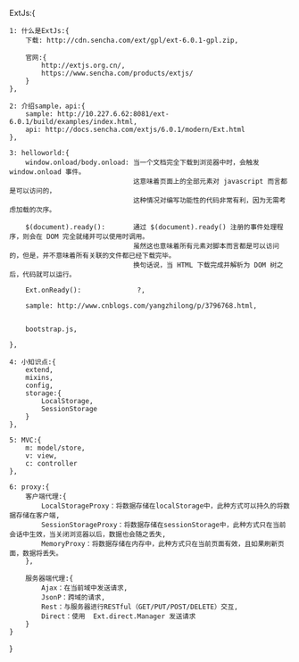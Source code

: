 ExtJs:{

	1: 什么是ExtJs:{
		下载: http://cdn.sencha.com/ext/gpl/ext-6.0.1-gpl.zip,
		
		官网:{
		    http://extjs.org.cn/,
			https://www.sencha.com/products/extjs/
		}
	},
	
	2: 介绍sample，api:{
		sample: http://10.227.6.62:8081/ext-6.0.1/build/examples/index.html,
		api: http://docs.sencha.com/extjs/6.0.1/modern/Ext.html
	},
	
	3: helloworld:{
		window.onload/body.onload: 当一个文档完全下载到浏览器中时，会触发 window.onload 事件。
                                   这意味着页面上的全部元素对 javascript 而言都是可以访问的，
                                   这种情况对编写功能性的代码非常有利，因为无需考虑加载的次序。
								   
		$(document).ready():	   通过 $(document).ready() 注册的事件处理程序，则会在 DOM 完全就绪并可以使用时调用。
                                   虽然这也意味着所有元素对脚本而言都是可以访问的，但是，并不意味着所有关联的文件都已经下载完毕。
                                   换句话说，当 HTML 下载完成并解析为 DOM 树之后，代码就可以运行。		

        Ext.onReady():				?,
		
		sample: http://www.cnblogs.com/yangzhilong/p/3796768.html,
		
		
		bootstrap.js,
		
	},
	
	4: 小知识点:{
		extend,
		mixins,
		config,
		storage:{
			LocalStorage,
			SessionStorage
		}
	},
	
	5: MVC:{
		m: model/store,
		v: view,
		c: controller
	},
	
	6: proxy:{
		客户端代理:{
			LocalStorageProxy：将数据存储在localStorage中，此种方式可以持久的将数据存储在客户端,
			SessionStorageProxy：将数据存储在sessionStorage中，此种方式只在当前会话中生效，当关闭浏览器以后，数据也会随之丢失,
			MemoryProxy：将数据存储在内存中，此种方式只在当前页面有效，且如果刷新页面，数据将丢失。
		},
		
		服务器端代理:{
			Ajax：在当前域中发送请求,
			JsonP：跨域的请求,
			Rest：与服务器进行RESTful（GET/PUT/POST/DELETE）交互,
			Direct：使用  Ext.direct.Manager 发送请求
		}
	}
	
}
